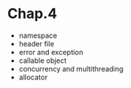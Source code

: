 # Chap.4

- namespace
- header file
- error and exception
- callable object
- concurrency and multithreading
- allocator


